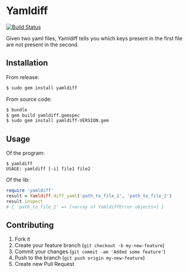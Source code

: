 # Yamldiff
[![Build Status](https://travis-ci.org/wallace/yamldiff.png)](https://travis-ci.org/wallace/yamldiff)

Given two yaml files, Yamldiff tells you which keys present in the first file are not present in the second.

## Installation

From release:
```bash
$ sudo gem install yamldiff
```

From source code:
```bash
$ bundle
$ gem build yamldiff.gemspec
$ sudo gem install yamldiff-VERSION.gem
```

## Usage

Of the program:
```console
$ yamldiff 
USAGE: yamldiff [-i] file1 file2
```

Of the lib:
```ruby
require 'yamldiff'
result = Yamldiff.diff_yaml('path_to_file_1', 'path_to_file_2')
result.inspect
# { 'path_to_file_2' => [<array of YamldiffError objects>] }
```

## Contributing

1. Fork it
2. Create your feature branch (`git checkout -b my-new-feature`)
3. Commit your changes (`git commit -am 'Added some feature'`)
4. Push to the branch (`git push origin my-new-feature`)
5. Create new Pull Request
